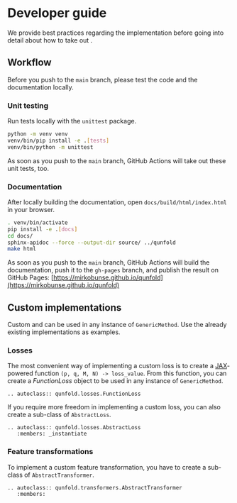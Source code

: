 # Developer guide

We provide best practices regarding the implementation [](#workflow) before going into detail about how to take out [](#custom-implementations).

## Workflow

Before you push to the `main` branch, please test the code and the documentation locally.

### Unit testing

Run tests locally with the `unittest` package.

```bash
python -m venv venv
venv/bin/pip install -e .[tests]
venv/bin/python -m unittest
```

As soon as you push to the `main` branch, GitHub Actions will take out these unit tests, too.


### Documentation

After locally building the documentation, open `docs/build/html/index.html` in your browser.

```bash
. venv/bin/activate
pip install -e .[docs]
cd docs/
sphinx-apidoc --force --output-dir source/ ../qunfold
make html
```

As soon as you push to the `main` branch, GitHub Actions will build the documentation, push it to the `gh-pages` branch, and publish the result on GitHub Pages: [https://mirkobunse.github.io/qunfold](https://mirkobunse.github.io/qunfold)


## Custom implementations

Custom [](#losses) and [](#feature-transformations) can be used in any instance of `GenericMethod`. Use the already existing implementations as examples.


### Losses

The most convenient way of implementing a custom loss is to create a [JAX](https://jax.readthedocs.io/)-powered function `(p, q, M, N) -> loss_value`. From this function, you can create a *FunctionLoss* object to be used in any instance of `GenericMethod`.

```{eval-rst}
.. autoclass:: qunfold.losses.FunctionLoss
```

If you require more freedom in implementing a custom loss, you can also create a sub-class of `AbstractLoss`.

```{eval-rst}
.. autoclass:: qunfold.losses.AbstractLoss
   :members: _instantiate
```


### Feature transformations

To implement a custom feature transformation, you have to create a sub-class of `AbstractTransformer`.

```{eval-rst}
.. autoclass:: qunfold.transformers.AbstractTransformer
   :members:
```
